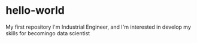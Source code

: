 # hello-world
My first repository
I'm Industrial Engineer, and I'm interested in develop my skills for becomingo data scientist
